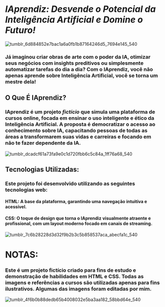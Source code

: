 # ***IAprendiz: Desvende o Potencial da Inteligência Artificial e Domine o Futuro!***  
![tumblr_6d884852e7bac1a6a0fb1b87164246d5_7694e145_540](https://github.com/user-attachments/assets/94164e91-bf64-4918-9e25-b46eae28dac7)
### Já imaginou criar obras de arte com o poder da IA, otimizar seus negócios com insights preditivos ou simplesmente automatizar tarefas do dia a dia? Com o IAprendiz, você não apenas aprende sobre Inteligência Artificial, você se torna um mestre dela!

## O Que É IAprendiz?
### IAprendiz é um projeto _fictício_ que simula uma plataforma de cursos online, focada em ensinar o uso inteligente e ético da Inteligência Artificial. A proposta é democratizar o acesso ao conhecimento sobre IA, capacitando pessoas de todas as áreas a transformarem suas vidas e carreiras e focando em não te fazer dependente da IA.
 ![tumblr_dcadcf61a73fa9e0c1d720fbb6c5c84a_1ff76a68_540](https://github.com/user-attachments/assets/0f107048-c052-45de-9092-94bcdaee6a52)

## Tecnologias Utilizadas:
### Este projeto foi desenvolvido utilizando as seguintes tecnologias web:
#### **HTML**: A base da plataforma, garantindo uma navegação intuitiva e acessível.
#### **CSS**: O toque de design que torna o IAprendiz visualmente atraente e profissional, com um layout moderno focado em canais de streaming.
![tumblr_7c6b28228d3d32f9b2b3c5b858537aca_abecfa1c_540](https://github.com/user-attachments/assets/269bc1b5-7d59-484d-890f-8d308f091e61)

# **NOTAS**:
### Este é um projeto fictício criado para fins de estudo e demonstração de habilidades em HTML e CSS. Todas as imagens e referências a cursos são utilizadas apenas para fins ilustrativos. Algumas das imagens foram editadas por mim.
![tumblr_4f6b0b88dedb65b4008032e5ba3aa182_58bbd64e_540](https://github.com/user-attachments/assets/2756160e-9d0e-4265-a94c-a083c307bc53)
